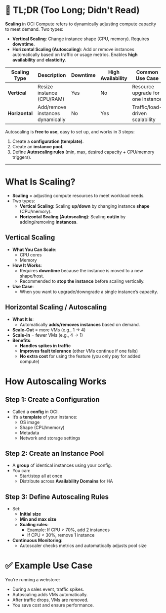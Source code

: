 # 🔹 **TL;DR (Too Long; Didn't Read)**

**Scaling** in OCI Compute refers to dynamically adjusting compute capacity to meet demand. Two types:

- **Vertical Scaling**: Change instance shape (CPU, memory). Requires **downtime**.
- **Horizontal Scaling (Autoscaling)**: Add or remove instances automatically based on traffic or usage metrics. Enables **high availability** and **elasticity**.

| Scaling Type   | Description                      | Downtime | High Availability | Common Use Case                   |
| -------------- | -------------------------------- | -------- | ----------------- | --------------------------------- |
| **Vertical**   | Resize instance (CPU/RAM)        | Yes      | No                | Resource upgrade for one instance |
| **Horizontal** | Add/remove instances dynamically | No       | Yes               | Traffic/load-driven scalability   |

Autoscaling is **free to use**, easy to set up, and works in 3 steps:

1. Create a **configuration (template)**.
2. Create an **instance pool**.
3. Define **Autoscaling rules** (min, max, desired capacity + CPU/memory triggers).

---

# **What Is Scaling?**

- **Scaling** = adjusting compute resources to meet workload needs.
- Two types:
    - **Vertical Scaling**: Scaling **up/down** by changing instance **shape** (CPU/memory).
    - **Horizontal Scaling (Autoscaling)**: Scaling **out/in** by adding/removing **instances**.
## **Vertical Scaling**

- **What You Can Scale**:    
    - CPU cores
    - Memory
- **How It Works**:
    - Requires **downtime** because the instance is moved to a new shape/host.
    - Recommended to **stop the instance** before scaling vertically.
- **Use Case**:
    - When you want to upgrade/downgrade a single instance’s capacity.

## **Horizontal Scaling / Autoscaling**

- **What It Is**:
    - Automatically **adds/removes instances** based on demand.
- **Scale-Out** = more VMs (e.g., 1 → 4)
- **Scale-In** = fewer VMs (e.g., 4 → 1)
- **Benefits**:
    - **Handles spikes in traffic**
    - **Improves fault tolerance** (other VMs continue if one fails)
    - **No extra cost** for using the feature (you only pay for added compute)

# **How Autoscaling Works**

## **Step 1: Create a Configuration**

- Called a **config** in OCI.
- It’s a **template** of your instance:
    - OS image
    - Shape (CPU/memory)
    - Metadata
    - Network and storage settings

## **Step 2: Create an Instance Pool**

- A **group** of identical instances using your config.
- You can:
    - Start/stop all at once
    - Distribute across **Availability Domains** for HA

## **Step 3: Define Autoscaling Rules**

- Set:    
    - **Initial size**
    - **Min and max size**
    - **Scaling rules**:
        - Example: If CPU > 70%, add 2 instances
        - If CPU < 30%, remove 1 instance
- **Continuous Monitoring**:
    - Autoscaler checks metrics and automatically adjusts pool size

# ✅ **Example Use Case**

You’re running a webstore:
- During a sales event, traffic spikes.
- Autoscaling adds VMs automatically.
- After traffic drops, VMs are removed.
- You save cost and ensure performance.

